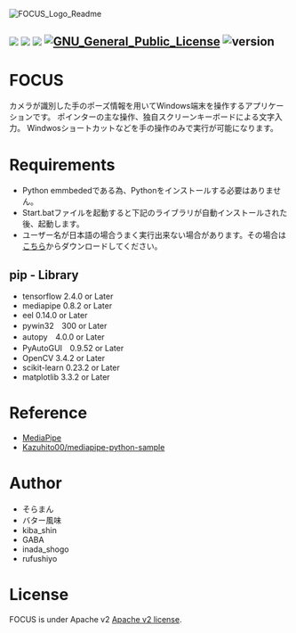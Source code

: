 ![FOCUS_Logo_Readme](https://user-images.githubusercontent.com/11624644/107063197-6f904c00-681d-11eb-80b4-156826f5dfd0.png)

<img src="https://img.shields.io/badge/-Windows10-0078D6.svg?logo=windows&style=flat"> <img src="https://img.shields.io/badge/-Python3.8-F9DC3E.svg?logo=python&style=flat"> <img src="https://img.shields.io/badge/C_Sharp-239120.svg?logo=C-Sharp&style=flat"> <a href="http://www.apache.org/licenses/"><img src="http://img.shields.io/badge/license-Apache-blue.svg?style=flat" alt="GNU_General_Public_License"></a> <img src="https://img.shields.io/badge/version-1.0.0-ff7964.svg" alt="version">
---
# FOCUS
カメラが識別した手のポーズ情報を用いてWindows端末を操作するアプリケーションです。
ポインターの主な操作、独自スクリーンキーボードによる文字入力。
Windwosショートカットなどを手の操作のみで実行が可能になります。

# Requirements
* Python emmbededである為、Pythonをインストールする必要はありません。
* Start.batファイルを起動すると下記のライブラリが自動インストールされた後、起動します。
* ユーザー名が日本語の場合うまく実行出来ない場合があります。その場合は[こちら](https://drive.google.com/file/d/1SdbgodBUb4rS_yBmIu9dtZhokksa6mTW/view?usp=sharing)からダウンロードしてください。

## pip - Library
* tensorflow 2.4.0 or Later
* mediapipe 0.8.2 or Later
* eel 0.14.0 or Later
* pywin32　300 or Later
* autopy　4.0.0 or Later
* PyAutoGUI　0.9.52 or Later
* OpenCV 3.4.2 or Later
* scikit-learn 0.23.2 or Later
* matplotlib 3.3.2 or Later
# Reference
* [MediaPipe](https://mediapipe.dev/)
* [Kazuhito00/mediapipe-python-sample](https://github.com/Kazuhito00/mediapipe-python-sample)
# Author
* そらまん
* バター風味<br>
* kiba_shin<br>
* GABA<br>
* inada_shogo<br>
* rufushiyo<br>
# License
FOCUS is under Apache v2 [Apache v2 license](LICENSE).
